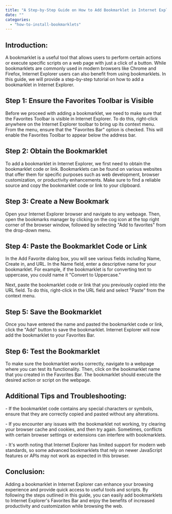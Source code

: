 ```yaml
---
title: "A Step-by-Step Guide on How to Add Bookmarklet in Internet Explorer"
date: ""
categories: 
  - "how-to-install-bookmarklets"
---
```


## Introduction:

A bookmarklet is a useful tool that allows users to perform certain actions or execute specific scripts on a web page with just a click of a button. While bookmarklets are commonly used in modern browsers like Chrome and Firefox, Internet Explorer users can also benefit from using bookmarklets. In this guide, we will provide a step-by-step tutorial on how to add a bookmarklet in Internet Explorer.

## Step 1: Ensure the Favorites Toolbar is Visible

Before we proceed with adding a bookmarklet, we need to make sure that the Favorites Toolbar is visible in Internet Explorer. To do this, right-click anywhere on the Internet Explorer toolbar to bring up its context menu. From the menu, ensure that the "Favorites Bar" option is checked. This will enable the Favorites Toolbar to appear below the address bar.

## Step 2: Obtain the Bookmarklet

To add a bookmarklet in Internet Explorer, we first need to obtain the bookmarklet code or link. Bookmarklets can be found on various websites that offer them for specific purposes such as web development, browser customization, or productivity enhancements. Make sure to find a reliable source and copy the bookmarklet code or link to your clipboard.

## Step 3: Create a New Bookmark

Open your Internet Explorer browser and navigate to any webpage. Then, open the bookmarks manager by clicking on the cog icon at the top right corner of the browser window, followed by selecting "Add to favorites" from the drop-down menu.

## Step 4: Paste the Bookmarklet Code or Link

In the Add Favorite dialog box, you will see various fields including Name, Create in, and URL. In the Name field, enter a descriptive name for your bookmarklet. For example, if the bookmarklet is for converting text to uppercase, you could name it "Convert to Uppercase."

Next, paste the bookmarklet code or link that you previously copied into the URL field. To do this, right-click in the URL field and select "Paste" from the context menu.

## Step 5: Save the Bookmarklet

Once you have entered the name and pasted the bookmarklet code or link, click the "Add" button to save the bookmarklet. Internet Explorer will now add the bookmarklet to your Favorites Bar.

## Step 6: Test the Bookmarklet

To make sure the bookmarklet works correctly, navigate to a webpage where you can test its functionality. Then, click on the bookmarklet name that you created in the Favorites Bar. The bookmarklet should execute the desired action or script on the webpage.

## Additional Tips and Troubleshooting:

\- If the bookmarklet code contains any special characters or symbols, ensure that they are correctly copied and pasted without any alterations.

\- If you encounter any issues with the bookmarklet not working, try clearing your browser cache and cookies, and then try again. Sometimes, conflicts with certain browser settings or extensions can interfere with bookmarklets.

\- It's worth noting that Internet Explorer has limited support for modern web standards, so some advanced bookmarklets that rely on newer JavaScript features or APIs may not work as expected in this browser.

## Conclusion:

Adding a bookmarklet in Internet Explorer can enhance your browsing experience and provide quick access to useful tools and scripts. By following the steps outlined in this guide, you can easily add bookmarklets to Internet Explorer's Favorites Bar and enjoy the benefits of increased productivity and customization while browsing the web.
